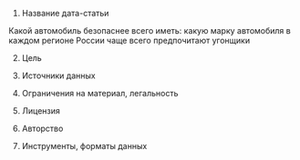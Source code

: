 1. Название дата-статьи

Какой автомобиль безопаснее всего иметь: какую марку автомобиля в каждом регионе России чаще всего предпочитают угонщики 

2. Цель


3. Источники данных

4. Ограничения на материал, легальность


5. Лицензия


6. Авторство


7. Инструменты, форматы данных
